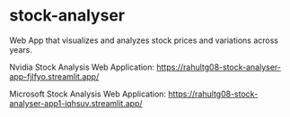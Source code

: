 # stock-analyser
Web App that visualizes and analyzes stock prices and variations across years.

Nvidia Stock Analysis Web Application: https://rahultg08-stock-analyser-app-fjlfyo.streamlit.app/

Microsoft Stock Analysis Web Application: https://rahultg08-stock-analyser-app1-iqhsuv.streamlit.app/

